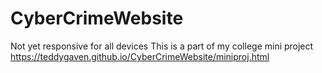 # CyberCrimeWebsite
Not yet responsive for all devices
This is a part of my college mini project
https://teddygaven.github.io/CyberCrimeWebsite/miniproj.html 
